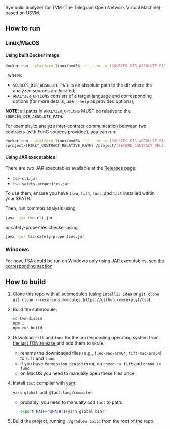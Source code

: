 Symbolic analyzer for TVM (The Telegram Open Network Virtual Machine) based on USVM.

## How to run

### Linux/MacOS

#### Using built Docker image

```bash
docker run --platform linux/amd64 -it --rm -v [SOURCES_DIR_ABSOLUTE_PATH]:/project ghcr.io/espritoxyz/tsa:latest [ANALYZER_OPTIONS]
```
, where:

- `SOURCES_DIR_ABSOLUTE_PATH` is an absolute path to the dir where the analyzed sources are located;
- `ANALYZER_OPTIONS` consists of a target language and corresponding options (for more details, use `--help` as provided options);

**NOTE**: all paths in `ANALYZER_OPTIONS` MUST be relative to the `SOURCES_DIR_ABSOLUTE_PATH`.

For example, to analyze inter-contract communication between two contracts (with FunC sources provided), you can run:

```bash
docker run --platform linux/amd64 -it --rm -v [SOURCES_DIR_ABSOLUTE_PATH]:/project ghcr.io/espritoxyz/tsa:latest inter |
/project/[FIRST_CONTRACT_RELATIVE_PATH] /project/[SECOND_CONTRACT_RELATIVE_PATH] --func-std /project/[PATH_TO_FUNC_STDLIB] --fift-std /project/[PATH_TO_FIFT_STDLIB_DIR]
```

#### Using JAR executables

There are two JAR executables available at the [Releases page](https://github.com/espritoxyz/tsa/releases): 
- `tsa-cli.jar`
- `tsa-safety-properties.jar`

To use them, ensure you have `Java`, `fift`, `func`, and `tact` installed within your $PATH.

Then, run common analysis using 

```bash
java -jar tsa-cli.jar
```

or safety-properties checker using 

```bash
java -jar tsa-safety-properties.jar
```

### Windows

For now, TSA could be run on Windows only using JAR executables, see [the corresponding section](#using-jar-executables)

## How to build

1. Clone this repo with all submodules (using `IntelliJ Idea` or `git clone git clone --recurse-submodules https://github.com/explyt/tsa`).
2. Build the submodule:

    ```bash
    cd tvm-disasm
    npm i
    npm run build
    ```
3. Download `fift` and `func` for the corresponding operating system from [the last TON release ](https://github.com/ton-blockchain/ton/releases/) and add them to `$PATH`.
    - rename the downloaded files (e.g., `func-mac-arm64`, `fift-mac-arm64`)  to `fift` and `func`.
    - if you have `Permission denied` error, do `chmod +x fift` and `chmod +x func`
    - on MacOS you need to manually open these files once
4. Install `tact` compiler with [yarn](https://classic.yarnpkg.com/lang/en/docs/install):
   ```bash
   yarn global add @tact-lang/compiler
   ```
   - probably, you need to manually add `tact` to path:
       ```bash
       export PATH="$PATH:$(yarn global bin)"
       ```
5. Build the project, running `./gradlew build` from the root of the repo.
